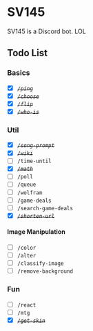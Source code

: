# SV145

SV145 is a Discord bot. LOL

## Todo List

### Basics

- [X] ~~*`/ping`*~~
- [X] ~~*`/choose`*~~
- [X] ~~*`/flip`*~~
- [X] ~~*`/who-is`*~~

### Util

- [X] ~~*`/song-prompt`*~~
- [X] ~~*`/wiki`*~~
- [ ] `/time-until`
- [X] ~~*`/math`*~~
- [ ] `/poll`
- [ ] `/queue`
- [ ] `/wolfram`
- [ ] `/game-deals`
- [ ] `/search-game-deals`
- [X] ~~*`/shorten-url`*~~

#### Image Manipulation

- [ ] `/color`
- [ ] `/alter`
- [ ] `/classify-image`
- [ ] `/remove-background`

### Fun

- [ ] `/react`
- [ ] `/mtg`
- [X] ~~*`/get-skin`*~~
